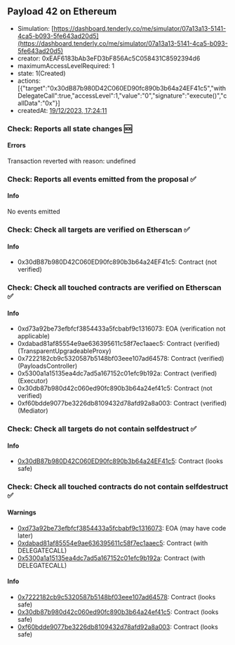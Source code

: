 ## Payload 42 on Ethereum

- Simulation: [https://dashboard.tenderly.co/me/simulator/07a13a13-5141-4ca5-b093-5fe643ad20d5](https://dashboard.tenderly.co/me/simulator/07a13a13-5141-4ca5-b093-5fe643ad20d5)
- creator: 0xEAF6183bAb3eFD3bF856Ac5C058431C8592394d6
- maximumAccessLevelRequired: 1
- state: 1(Created)
- actions: [{"target":"0x30dB87b980D42C060ED90fc890b3b64a24EF41c5","withDelegateCall":true,"accessLevel":1,"value":"0","signature":"execute()","callData":"0x"}]
- createdAt: [19/12/2023, 17:24:11](https://etherscan.io/tx/0x893998de3c58184476f9558f58c45e23cfc842d904e823eea9d378463379d4c6)

### Check: Reports all state changes :sos:

#### Errors

Transaction reverted with reason: undefined

### Check: Reports all events emitted from the proposal :white_check_mark:

#### Info

No events emitted

### Check: Check all targets are verified on Etherscan :white_check_mark:

#### Info

- 0x30dB87b980D42C060ED90fc890b3b64a24EF41c5: Contract (not verified)

### Check: Check all touched contracts are verified on Etherscan :white_check_mark:

#### Info

- 0xd73a92be73efbfcf3854433a5fcbabf9c1316073: EOA (verification not applicable)
- 0xdabad81af85554e9ae636395611c58f7ec1aaec5: Contract (verified) (TransparentUpgradeableProxy)
- 0x7222182cb9c5320587b5148bf03eee107ad64578: Contract (verified) (PayloadsController)
- 0x5300a1a15135ea4dc7ad5a167152c01efc9b192a: Contract (verified) (Executor)
- 0x30db87b980d42c060ed90fc890b3b64a24ef41c5: Contract (not verified)
- 0xf60bdde9077be3226db8109432d78afd92a8a003: Contract (verified) (Mediator)

### Check: Check all targets do not contain selfdestruct :white_check_mark:

#### Info

- [0x30dB87b980D42C060ED90fc890b3b64a24EF41c5](https://etherscan.io/address/0x30dB87b980D42C060ED90fc890b3b64a24EF41c5): Contract (looks safe)

### Check: Check all touched contracts do not contain selfdestruct :white_check_mark:

#### Warnings

- [0xd73a92be73efbfcf3854433a5fcbabf9c1316073](https://etherscan.io/address/0xd73a92be73efbfcf3854433a5fcbabf9c1316073): EOA (may have code later)
- [0xdabad81af85554e9ae636395611c58f7ec1aaec5](https://etherscan.io/address/0xdabad81af85554e9ae636395611c58f7ec1aaec5): Contract (with DELEGATECALL)
- [0x5300a1a15135ea4dc7ad5a167152c01efc9b192a](https://etherscan.io/address/0x5300a1a15135ea4dc7ad5a167152c01efc9b192a): Contract (with DELEGATECALL)

#### Info

- [0x7222182cb9c5320587b5148bf03eee107ad64578](https://etherscan.io/address/0x7222182cb9c5320587b5148bf03eee107ad64578): Contract (looks safe)
- [0x30db87b980d42c060ed90fc890b3b64a24ef41c5](https://etherscan.io/address/0x30db87b980d42c060ed90fc890b3b64a24ef41c5): Contract (looks safe)
- [0xf60bdde9077be3226db8109432d78afd92a8a003](https://etherscan.io/address/0xf60bdde9077be3226db8109432d78afd92a8a003): Contract (looks safe)

